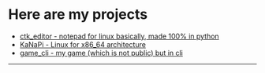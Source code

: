 # Here are my projects
- [ctk_editor - notepad for linux basically, made 100% in python](https://github.com/Hanuko33/ctk_editor) 
- [KaNaPi - Linux for x86_64 architecture](https://github.com/jdanecki/kanapi64)
- [game_cli - my game (which is not public) but in cli](https://github.com/Hanuko33/game_cli)
---

